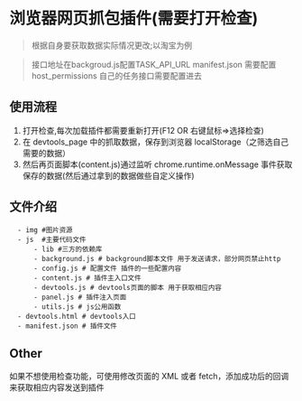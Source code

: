 # 浏览器网页抓包插件(需要打开检查)

> 根据自身要获取数据实际情况更改;以淘宝为例

> 接口地址在backgroud.js配置TASK_API_URL  manifest.json 需要配置host_permissions 自己的任务接口需要配置进去

## 使用流程

1. 打开检查,每次加载插件都需要重新打开(F12 OR 右键鼠标=>选择检查)
2. 在 devtools_page 中的抓取数据，保存到浏览器 localStorage（之筛选自己需要的数据）
3. 然后再页面脚本(content.js)通过监听 chrome.runtime.onMessage 事件获取保存的数据(然后通过拿到的数据做些自定义操作)

## 文件介绍

```base
  - img #图片资源
  - js  #主要代码文件
      - lib #三方的依赖库
      - background.js # background脚本文件 用于发送请求，部分网页禁止http
      - config.js # 配置文件 插件的一些配置内容
      - content.js # 插件主入口文件
      - devtools.js # devtools页面的脚本 用于获取相应内容
      - panel.js # 插件注入页面
      - utils.js # js公用函数
  - devtools.html # devtools入口
  - manifest.json # 插件文件
```

## Other

如果不想使用检查功能，可使用修改页面的 XML 或者 fetch，添加成功后的回调来获取相应内容发送到插件
